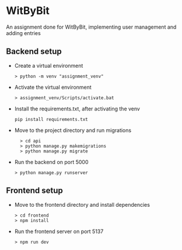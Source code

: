 # WitByBit

An assignment done for WitByBit, implementing user management and adding entries

## Backend setup

- Create a virtual environment

  ```
  > python -m venv "assignment_venv"
  ```

- Activate the virtual environment
  ```
  > assignment_venv/Scripts/activate.bat
  ```
- Install the requirements.txt, after activating the venv

  ```
  pip install requirements.txt
  ```

- Move to the project directory and run migrations

  ```
    > cd api
    > python manage.py makemigrations
    > python manage.py migrate
  ```

- Run the backend on port 5000
  ```
  > python manage.py runserver
  ```

## Frontend setup

- Move to the frontend directory and install dependencies

  ```
  > cd frontend
  > npm install
  ```

- Run the frontend server on port 5137
  ```
  > npm run dev
  ```
